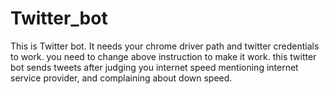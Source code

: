 # Twitter_bot
This is Twitter bot.
It needs your chrome driver path and twitter credentials to work.
you need to change above instruction to make it work.
this twitter bot sends tweets after judging you internet speed mentioning internet service provider, and complaining about down speed.

